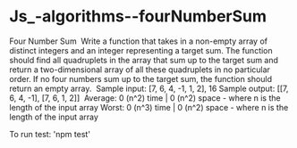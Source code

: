 # Js_-algorithms--fourNumberSum

Four Number Sum
​
Write a function that takes in a non-empty array of distinct integers and an integer representing a target sum. The function should find all quadruplets in the array that sum up to the target sum and return a two-dimensional array of all these quadruplets in no particular order. If no four numbers sum up to the target sum, the function should return an empty array.
​
Sample input: [7, 6, 4, -1, 1, 2], 16
Sample output: [[7, 6, 4, -1], [7, 6, 1, 2]]
​
Average: 0 (n^2) time | 0 (n^2) space - where n is the length of the input array
Worst: 0 (n^3) time | 0 (n^2) space - where n is the length of the input array

To run test: 'npm test'

​
